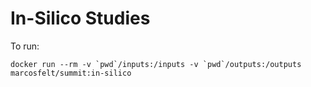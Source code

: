 # In-Silico Studies

To run: 

```
docker run --rm -v `pwd`/inputs:/inputs -v `pwd`/outputs:/outputs marcosfelt/summit:in-silico
```